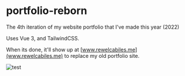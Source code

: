 # portfolio-reborn

The 4th iteration of my website portfolio that I've made this year (2022)

Uses Vue 3, and TailwindCSS.

When its done, it'll show up at [www.rewelcabiles.me](www.rewelcabiles.me) to replace my old portfolio site.

![test](https://assets.rewelcabiles.me/portfolio/screenshots/2022-09-04_00-38.png)
